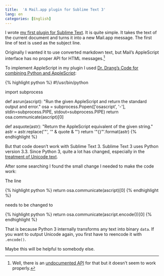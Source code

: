 ```yaml
---
title:  'A Mail.app plugin for Sublime Text 3'
lang: en
categories: [English]
---
```


I wrote [my first plugin for Sublime Text](https://github.com/moehrenzahn/Mail). It is quite simple. It takes the text of the current document and turns it into a new Mail.app message. The first line of text is used as the subject line.

Originally I wanted it to use converted markdown text, but Mail’s AppleScript interface has no proper API for HTML messages.[^1] 

To implement AppleScript in my plugin I used [Dr. Drang’s Code for combining Python and AppleScript](http://www.leancrew.com/all-this/2013/03/combining-python-and-applescript/):

{% highlight python %}
#!/usr/bin/python

import subprocess

def asrun(ascript):
  "Run the given AppleScript and return the standard output and error."
  osa = subprocess.Popen(['osascript', '-'],
                         stdin=subprocess.PIPE,
                         stdout=subprocess.PIPE)
  return osa.communicate(ascript)[0]

def asquote(astr):
  "Return the AppleScript equivalent of the given string."
  astr = astr.replace('"', '" & quote & "')
  return '"{}"'.format(astr)
{% endhighlight %}

But that code doesn’t work with Sublime Text 3. Sublime Text 3 uses Python version 3.3. Since Python 3, quite a lot has changed, especially in the [treatment of Unicode text](http://docs.python.org/3.0/whatsnew/3.0.html#text-vs-data-instead-of-unicode-vs-8-bit).

After some searching I found the small change I needed to make the code work:

The line

{% highlight python %}
return osa.communicate(ascript)[0]
{% endhighlight %}

needs to be changed to

{% highlight python %}
return osa.communicate(ascript.encode())[0]
{% endhighlight %}

That is because Python 3 internally transforms any text into binary `data`. If you want to output Unicode again, you first have to reencode it with `.encode()`.

Maybe this will be helpful to somebody else.

[^1]: Well, there is an [undocumented API](http://macscripter.net/viewtopic.php?id=36778) for that but it doesn’t seem to work properly.